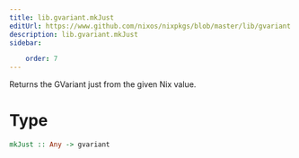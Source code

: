 ```yaml
---
title: lib.gvariant.mkJust
editUrl: https://www.github.com/nixos/nixpkgs/blob/master/lib/gvariant.nix#L230C12
description: lib.gvariant.mkJust
sidebar:

    order: 7
---
```


Returns the GVariant just from the given Nix value.

# Type

```haskell
mkJust :: Any -> gvariant
```



